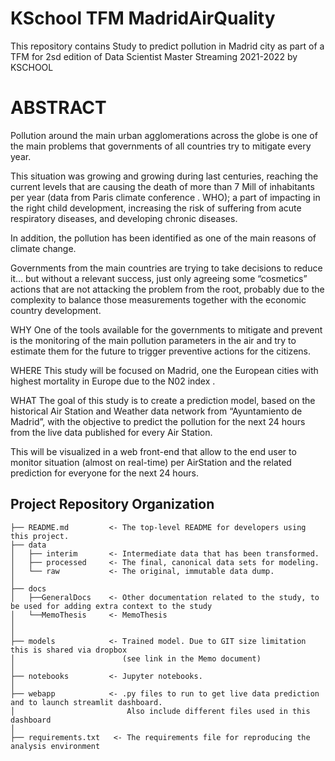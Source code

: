 # KSchool TFM MadridAirQuality
This repository contains Study to predict pollution in Madrid city as part of a TFM for 2sd edition of Data Scientist Master Streaming 2021-2022 by KSCHOOL


# ABSTRACT

Pollution around the main urban agglomerations across the globe is one of the main problems that governments of all countries try to mitigate every year. 

This situation was growing and growing during last centuries, reaching the current levels that are causing the death of more than 7 Mill of inhabitants per year (data from Paris climate conference  . WHO); a part of impacting in the right child development, increasing the risk of suffering from acute respiratory diseases, and developing chronic diseases. 

In addition, the pollution has been identified as one of the main reasons of climate change.

Governments from the main countries are trying to take decisions to reduce it… but without a relevant success, just only agreeing some “cosmetics” actions that are not attacking the problem from the root, probably due to the complexity to balance those measurements together with the economic country development.

WHY
One of the tools available for the governments to mitigate and prevent is the monitoring of the main pollution parameters in the air and try to estimate them for the future to trigger preventive actions for the citizens.


WHERE
This study will be focused on Madrid, one the European cities with highest mortality in Europe due to the N02 index  .

WHAT
The goal of this study is to create a prediction model, based on the historical Air Station and Weather data network from “Ayuntamiento de Madrid”, with the objective to predict the pollution for the next 24 hours from the live data published for every Air Station.

This will be visualized in a web front-end that allow to the end user to monitor situation (almost on real-time) per AirStation and the related prediction for everyone for the next 24 hours.


Project Repository Organization
-------------------------------

 
    ├── README.md         <- The top-level README for developers using this project.
    ├── data
    │   ├── interim       <- Intermediate data that has been transformed.
    │   ├── processed     <- The final, canonical data sets for modeling.
    │   └── raw           <- The original, immutable data dump.
    │
    ├── docs               
    │   ├──GeneralDocs    <- Other documentation related to the study, to be used for adding extra context to the study
    │   └──MemoThesis     <- MemoThesis
    │  
    │  
    ├── models            <- Trained model. Due to GIT size limitation this is shared via dropbox
    │                        (see link in the Memo document)
    │
    ├── notebooks         <- Jupyter notebooks. 
    │
    ├── webapp            <- .py files to run to get live data prediction and to launch streamlit dashboard. 
    │                         Also include different files used in this dashboard
    │
    ├── requirements.txt   <- The requirements file for reproducing the analysis environment
   


    

